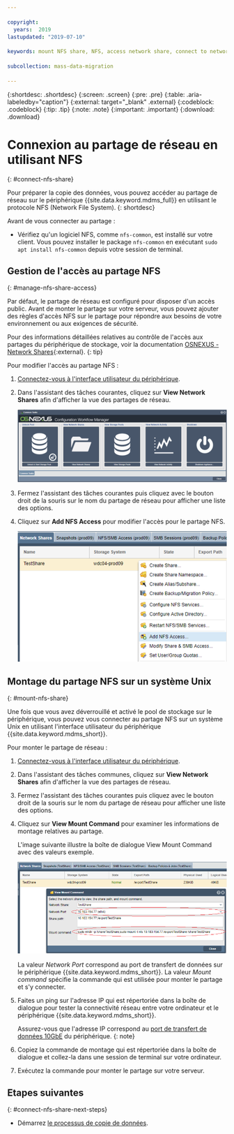 ```yaml
---

copyright:
  years:  2019
lastupdated: "2019-07-10"

keywords: mount NFS share, NFS, access network share, connect to network share

subcollection: mass-data-migration

---
```


{:shortdesc: .shortdesc}
{:screen: .screen}
{:pre: .pre}
{:table: .aria-labeledby="caption"}
{:external: target="_blank" .external}
{:codeblock: .codeblock}
{:tip: .tip}
{:note: .note}
{:important: .important}
{:download: .download}

# Connexion au partage de réseau en utilisant NFS
{: #connect-nfs-share}

Pour préparer la copie des données, vous pouvez accéder au partage de réseau sur le périphérique {{site.data.keyword.mdms_full}} en utilisant le protocole NFS (Network File System).
{: shortdesc}

Avant de vous connecter au partage :

- Vérifiez qu'un logiciel NFS, comme `nfs-common`, est installé sur votre client. Vous pouvez installer le package `nfs-common` en exécutant `sudo apt install nfs-common` depuis votre session de terminal.

## Gestion de l'accès au partage NFS
{: #manage-nfs-share-access}

Par défaut, le partage de réseau est configuré pour disposer d'un accès public. Avant de monter le partage sur votre serveur, vous pouvez ajouter des règles d'accès NFS sur le partage pour répondre aux besoins de votre environnement ou aux exigences de sécurité. 

Pour des informations détaillées relatives au contrôle de l'accès aux partages du périphérique de stockage, voir la documentation [OSNEXUS - Network Shares](https://wiki.osnexus.com/index.php?title=Network_Shares){:external}.
{: tip}

Pour modifier l'accès au partage NFS :

1. [Connectez-vous à l'interface utilisateur du périphérique](/docs/infrastructure/mass-data-migration?topic=mass-data-migration-access-ui#log-in-ui).
2. Dans l'assistant des tâches courantes, cliquez sur **View Network Shares** afin d'afficher la vue des partages de réseau.

   ![Icônes de flux de travaux](images/workflow.png)
3. Fermez l'assistant des tâches courantes puis cliquez avec le bouton droit de la souris sur le nom du partage de réseau pour afficher une liste des options. 
4. Cliquez sur **Add NFS Access** pour modifier l'accès pour le partage NFS.

    ![Modification de l'accès pour le partage NFS](images/add-nfs-access.png)

## Montage du partage NFS sur un système Unix
{: #mount-nfs-share}

Une fois que vous avez déverrouillé et activé le pool de stockage sur le périphérique, vous pouvez vous connecter au partage NFS sur un système Unix en utilisant l'interface utilisateur du périphérique {{site.data.keyword.mdms_short}}.

Pour monter le partage de réseau : 

1. [Connectez-vous à l'interface utilisateur du périphérique](/docs/infrastructure/mass-data-migration?topic=mass-data-migration-access-ui#log-in-ui).
2. Dans l'assistant des tâches communes, cliquez sur **View Network Shares** afin d'afficher la vue des partages de réseau.
3. Fermez l'assistant des tâches courantes puis cliquez avec le bouton droit de la souris sur le nom du partage de réseau pour afficher une liste des options. 
4. Cliquez sur **View Mount Command** pour examiner les informations de montage relatives au partage.

    L'image suivante illustre la boîte de dialogue View Mount Command avec des valeurs exemple.

    ![Montage du partage](images/mount-command.png)

    La valeur _Network Port_ correspond au port de transfert de données sur le périphérique {{site.data.keyword.mdms_short}}. La valeur _Mount command_ spécifie la commande qui est utilisée pour monter le partage et s'y connecter.
5. Faites un ping sur l'adresse IP qui est répertoriée dans la boîte de dialogue pour tester la connectivité réseau entre votre ordinateur et le périphérique {{site.data.keyword.mdms_short}}.

   Assurez-vous que l'adresse IP correspond au [port de transfert de données 10GbE](/docs/infrastructure/mass-data-migration?topic=mass-data-migration-device-overview#network-settings) du périphérique.
   {: note}  
6. Copiez la commande de montage qui est répertoriée dans la boîte de dialogue et collez-la dans une session de terminal sur votre ordinateur.
7. Exécutez la commande pour monter le partage sur votre serveur.

## Etapes suivantes
{: #connect-nfs-share-next-steps}

- Démarrez [le processus de copie de données](/docs/infrastructure/mass-data-migration?topic=mass-data-migration-copy-data).
